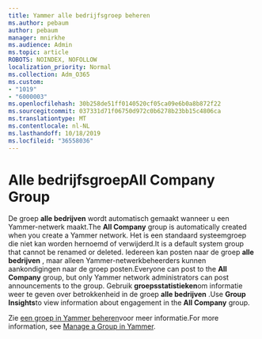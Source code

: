 ```yaml
---
title: Yammer alle bedrijfsgroep beheren
ms.author: pebaum
author: pebaum
manager: mnirkhe
ms.audience: Admin
ms.topic: article
ROBOTS: NOINDEX, NOFOLLOW
localization_priority: Normal
ms.collection: Adm_O365
ms.custom:
- "1019"
- "6000003"
ms.openlocfilehash: 30b258de51ff0140520cf05ca09e6b0a8b872f22
ms.sourcegitcommit: 037331d71f06750d972c0b6278b23bb15c4806ca
ms.translationtype: MT
ms.contentlocale: nl-NL
ms.lasthandoff: 10/18/2019
ms.locfileid: "36558036"
---
```

# <a name="all-company-group"></a><span data-ttu-id="3342a-102">Alle bedrijfsgroep</span><span class="sxs-lookup"><span data-stu-id="3342a-102">All Company Group</span></span>

<span data-ttu-id="3342a-103">De groep **alle bedrijven** wordt automatisch gemaakt wanneer u een Yammer-netwerk maakt.</span><span class="sxs-lookup"><span data-stu-id="3342a-103">The **All Company** group is automatically created when you create a Yammer network.</span></span> <span data-ttu-id="3342a-104">Het is een standaard systeemgroep die niet kan worden hernoemd of verwijderd.</span><span class="sxs-lookup"><span data-stu-id="3342a-104">It is a default system group that cannot be renamed or deleted.</span></span> <span data-ttu-id="3342a-105">Iedereen kan posten naar de groep **alle bedrijven** , maar alleen Yammer-netwerkbeheerders kunnen aankondigingen naar de groep posten.</span><span class="sxs-lookup"><span data-stu-id="3342a-105">Everyone can post to the **All Company** group, but only Yammer network administrators can post announcements to the group.</span></span> <span data-ttu-id="3342a-106">Gebruik **groepsstatistieken**om informatie weer te geven over betrokkenheid in de groep **alle bedrijven** .</span><span class="sxs-lookup"><span data-stu-id="3342a-106">Use **Group Insights**to view information about engagement in the **All Company** group.</span></span>

<span data-ttu-id="3342a-107">Zie [een groep in Yammer beheren](https://support.office.com/article/Manage-a-group-in-Yammer-6e05c6d6-5548-4c88-89cd-e6757a514ef2)voor meer informatie.</span><span class="sxs-lookup"><span data-stu-id="3342a-107">For more information, see [Manage a Group in Yammer](https://support.office.com/article/Manage-a-group-in-Yammer-6e05c6d6-5548-4c88-89cd-e6757a514ef2).</span></span>
